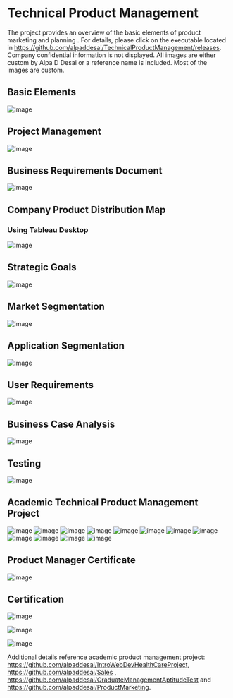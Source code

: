 # Technical Product Management

The project provides an overview of the basic elements of product marketing and planning . For details, please click on the executable located in 
https://github.com/alpaddesai/TechnicalProductManagement/releases. Company confidential information is not displayed. 
All images are either custom by Alpa D Desai or a reference name is included. Most of the images are custom. 

## Basic Elements
![image](Basic_elements.png)

## Project Management
![image](PMP.png)

## Business Requirements Document
![image](BusinessRequirementsDocument.png) 

## Company Product Distribution Map
### Using Tableau Desktop
![image](CompanyProductDistributionMap.png)

## Strategic Goals
![image](StrategicGoals.png)

## Market Segmentation
![image](MarketSegmentation.png)

## Application Segmentation
![image](ApplicationSegment.png)

## User Requirements
![image](UseCase.png)

## Business Case Analysis
![image](UseCaseAnalysis.png)

## Testing 
![image](WebApplication.png)

## Academic Technical Product Management Project
![image](Slide1.JPG)
![image](Slide2.JPG)
![image](Slide3.JPG)
![image](Slide4.JPG)
![image](Slide5.JPG)
![image](Slide6.JPG)
![image](Slide7.JPG)
![image](Slide8.JPG)
![image](Slide9.JPG)
![image](Slide10.JPG)
![image](Slide11.JPG)
![image](Slide12.JPG)

## Product Manager Certificate
![image](ProductManager.jpg)

## Certification
![image](slides.jpg)

![image](USCopyrightCertificate.png)

![image](Ethics.jpg)

Additional details reference academic product management project: https://github.com/alpaddesai/IntroWebDevHealthCareProject, https://github.com/alpaddesai/Sales , https://github.com/alpaddesai/GraduateManagementAptitudeTest and https://github.com/alpaddesai/ProductMarketing.
